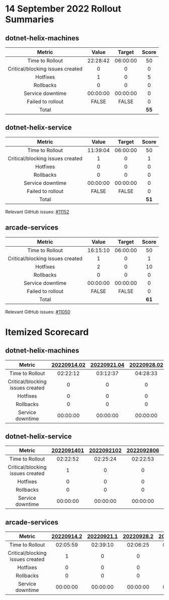 # 14 September 2022 Rollout Summaries

## dotnet-helix-machines

|              Metric              |   Value  |  Target  |   Score   |
|:--------------------------------:|:--------:|:--------:|:---------:|
| Time to Rollout                  | 22:28:42 | 06:00:00 |     50     |
| Critical/blocking issues created |     0    |    0     |     0     |
| Hotfixes                         |     1    |    0     |     5     |
| Rollbacks                        |     0    |    0     |     0     |
| Service downtime                 | 00:00:00 | 00:00:00 |     0     |
| Failed to rollout                |   FALSE  |   FALSE  |     0     |
| Total                            |          |          |   **55**   |


## dotnet-helix-service

|              Metric              |   Value  |  Target  |   Score   |
|:--------------------------------:|:--------:|:--------:|:---------:|
| Time to Rollout                  | 11:39:04 | 06:00:00 |     50     |
| Critical/blocking issues created |     1    |    0     |     1     |
| Hotfixes                         |     0    |    0     |     0     |
| Rollbacks                        |     0    |    0     |     0     |
| Service downtime                 | 00:00:00 | 00:00:00 |     0     |
| Failed to rollout                |   FALSE  |   FALSE  |     0     |
| Total                            |          |          |   **51**   |

Relevant GitHub issues: [#11152](https://github.com/dotnet/arcade/issues/11152)
## arcade-services

|              Metric              |   Value  |  Target  |   Score   |
|:--------------------------------:|:--------:|:--------:|:---------:|
| Time to Rollout                  | 16:15:10 | 06:00:00 |     50     |
| Critical/blocking issues created |     1    |    0     |     1     |
| Hotfixes                         |     2    |    0     |     10     |
| Rollbacks                        |     0    |    0     |     0     |
| Service downtime                 | 00:00:00 | 00:00:00 |     0     |
| Failed to rollout                |   FALSE  |   FALSE  |     0     |
| Total                            |          |          |   **61**   |

Relevant GitHub issues: [#11050](https://github.com/dotnet/arcade/issues/11050)
# Itemized Scorecard

## dotnet-helix-machines

| Metric | [20220914.02](https://dev.azure.com/dnceng/7ea9116e-9fac-403d-b258-b31fcf1bb293/_build/results?buildId=1992938) | [20220921.04](https://dev.azure.com/dnceng/7ea9116e-9fac-403d-b258-b31fcf1bb293/_build/results?buildId=2000111) | [20220928.02](https://dev.azure.com/dnceng/7ea9116e-9fac-403d-b258-b31fcf1bb293/_build/results?buildId=2006236) | [20220928.07](https://dev.azure.com/dnceng/7ea9116e-9fac-403d-b258-b31fcf1bb293/_build/results?buildId=2006538) | [20221005.01](https://dev.azure.com/dnceng/7ea9116e-9fac-403d-b258-b31fcf1bb293/_build/results?buildId=2012304) | [20221012.01](https://dev.azure.com/dnceng/7ea9116e-9fac-403d-b258-b31fcf1bb293/_build/results?buildId=2018261) |
|:-----:|:-----:|:-----:|:-----:|:-----:|:-----:|:-----:|
| Time to Rollout | 02:22:12 | 03:12:37 | 04:28:33 | 03:03:21 | 05:37:27 | 03:44:32 |
| Critical/blocking issues created | 0 | 0 | 0 | 0 | 0 | 0 |
| Hotfixes | 0 | 0 | 0 | 1 | 0 | 0 |
| Rollbacks | 0 | 0 | 0 | 0 | 0 | 0 |
| Service downtime | 00:00:00 | 00:00:00 | 00:00:00 | 00:00:00 | 00:00:00 | 00:00:00 |


## dotnet-helix-service

| Metric | [2022091401](https://dev.azure.com/dnceng/7ea9116e-9fac-403d-b258-b31fcf1bb293/_build/results?buildId=1992921) | [2022092102](https://dev.azure.com/dnceng/7ea9116e-9fac-403d-b258-b31fcf1bb293/_build/results?buildId=2000178) | [2022092806](https://dev.azure.com/dnceng/7ea9116e-9fac-403d-b258-b31fcf1bb293/_build/results?buildId=2006324) | [2022100501](https://dev.azure.com/dnceng/7ea9116e-9fac-403d-b258-b31fcf1bb293/_build/results?buildId=2012399) | [2022101201](https://dev.azure.com/dnceng/7ea9116e-9fac-403d-b258-b31fcf1bb293/_build/results?buildId=2018719) |
|:-----:|:-----:|:-----:|:-----:|:-----:|:-----:|
| Time to Rollout | 02:22:52 | 02:25:24 | 02:22:53 | 02:17:16 | 02:10:39 |
| Critical/blocking issues created | 1 | 0 | 0 | 0 | 0 |
| Hotfixes | 0 | 0 | 0 | 0 | 0 |
| Rollbacks | 0 | 0 | 0 | 0 | 0 |
| Service downtime | 00:00:00 | 00:00:00 | 00:00:00 | 00:00:00 | 00:00:00 |


## arcade-services

| Metric | [20220914.2](https://dev.azure.com/dnceng/7ea9116e-9fac-403d-b258-b31fcf1bb293/_build/results?buildId=1993059) | [20220921.1](https://dev.azure.com/dnceng/7ea9116e-9fac-403d-b258-b31fcf1bb293/_build/results?buildId=2000181) | [20220928.2](https://dev.azure.com/dnceng/7ea9116e-9fac-403d-b258-b31fcf1bb293/_build/results?buildId=2006329) | [20220928.3](https://dev.azure.com/dnceng/7ea9116e-9fac-403d-b258-b31fcf1bb293/_build/results?buildId=2006775) | [20220929.3](https://dev.azure.com/dnceng/7ea9116e-9fac-403d-b258-b31fcf1bb293/_build/results?buildId=2007780) | [20221005.1](https://dev.azure.com/dnceng/7ea9116e-9fac-403d-b258-b31fcf1bb293/_build/results?buildId=2012398) | [20221012.2](https://dev.azure.com/dnceng/7ea9116e-9fac-403d-b258-b31fcf1bb293/_build/results?buildId=2018725) |
|:-----:|:-----:|:-----:|:-----:|:-----:|:-----:|:-----:|:-----:|
| Time to Rollout | 02:05:59 | 02:39:10 | 02:06:25 | 02:08:00 | 02:06:53 | 02:31:07 | 02:37:36 |
| Critical/blocking issues created | 1 | 0 | 0 | 0 | 0 | 0 | 0 |
| Hotfixes | 0 | 0 | 0 | 1 | 1 | 0 | 0 |
| Rollbacks | 0 | 0 | 0 | 0 | 0 | 0 | 0 |
| Service downtime | 00:00:00 | 00:00:00 | 00:00:00 | 00:00:00 | 00:00:00 | 00:00:00 | 00:00:00 |

